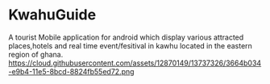 # KwahuGuide
A tourist Mobile application for android which display
various attracted places,hotels and real time event/fesitival in kawhu
located in the eastern region of ghana.
https://cloud.githubusercontent.com/assets/12870149/13737326/3664b034-e9b4-11e5-8bcd-8824fb55ed72.png

